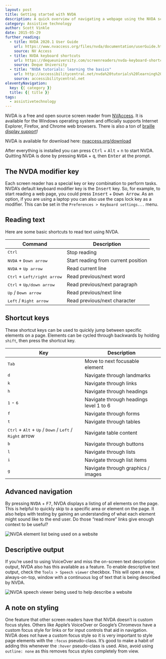 ```yaml
---
layout: post
title: Getting started with NVDA
description: A quick overview of navigating a webpage using the NVDA screen reader.
category: Assistive technology
author: Scott Vinkle
date: 2015-05-29
further_reading:
  - title: NVDA 2020.1 User Guide
    url: https://www.nvaccess.org/files/nvda/documentation/userGuide.html
    source: NV Access
  - title: NVDA keyboard shortcuts
    url: https://dequeuniversity.com/screenreaders/nvda-keyboard-shortcuts
    source: Deque University
  - title: "NVDA tutorials: learning the basics"
    url: http://accessibilitycentral.net/nvda%20tutorials%20learning%20the%20basics.html
    source: accessibilitycentral.net
eleventyNavigation:
  key: {{ category }}
  title: {{ title }}
tags:
  - assistivetechnology
---
```


NVDA is a free and open source screen reader from [NVAccess](https://www.nvaccess.org/). It is available for the Windows operating system and officially supports Internet Explorer, Firefox, and Chrome web browsers. There is also a ton of [braille display support](https://www.nvaccess.org/files/nvda/documentation/userGuide.html?#SupportedBrailleDisplays)!

NVDA is available for download here: [nvaccess.org/download](https://www.nvaccess.org/download/)

After everything is installed you can press <kbd>Ctrl</kbd> + <kbd>Alt</kbd> + <kbd>n</kbd> to start NVDA. Quitting NVDA is done by pressing <kbd>NVDA</kbd> + <kbd>q</kbd>, then <kbd>Enter</kbd> at the prompt.


## The NVDA modifier key

Each screen reader has a special key or key combination to perform tasks. NVDA’s default keyboard modifier key is the <kbd>Insert</kbd> key. So, for example, to start reading a web page, you could press <kbd>Insert</kbd> + <kbd>Down Arrow</kbd>. As an option, if you are using a laptop you can also use the caps lock key as a modifier. This can be set in the `Preferences > Keyboard settings...` menu.


## Reading text

Here are some basic shortcuts to read text using NVDA.

Command | Description
--------|------------
<kbd>Ctrl</kbd> | Stop reading
<kbd>NVDA</kbd> + <kbd>Down arrow</kbd> | Start reading from current position
<kbd>NVDA</kbd> + <kbd>Up arrow</kbd> | Read current line
<kbd>Ctrl</kbd> + <kbd>Left/right arrow</kbd> | Read previous/next word
<kbd>Ctrl</kbd> + <kbd>Up/down arrow</kbd> | Read previous/next paragraph
<kbd>Up</kbd> / <kbd>Down arrow</kbd> | Read previous/next line
<kbd>Left</kbd> / <kbd>Right arrow</kbd> | Read previous/next character


## Shortcut keys

These shortcut keys can be used to quickly jump between specific elements on a page. Elements can be cycled through backwards by holding `shift`, then press the shortcut key.

Key | Description
--------|------------
<kbd>Tab</kbd> | Move to next focusable element
<kbd>d</kbd> | Navigate through landmarks
<kbd>k</kbd> | Navigate through links
<kbd>h</kbd> | Navigate through headings
<kbd>1</kbd> - <kbd>6</kbd> | Navigate through headings level 1 to 6
<kbd>f</kbd> | Navigate through forms
<kbd>t</kbd> | Navigate through tables
<kbd>Ctrl</kbd> + <kbd>Alt</kbd> + <kbd>Up</kbd> / <kbd>Down</kbd> / <kbd>Left</kbd> / <kbd>Right</kbd> arrow | Navigate table content
<kbd>b</kbd> | Navigate through buttons
<kbd>l</kbd> | Navigate through lists
<kbd>i</kbd> | Navigate through list items
<kbd>g</kbd> | Navigate through graphics / images


## Advanced navigation

By pressing <kbd>NVDA</kbd> + <kbd>F7</kbd>, NVDA displays a listing of all elements on the page. This is helpful to quickly skip to a specific area or element on the page. It also helps with testing by gaining an understanding of what each element might sound like to the end user. Do those “read more” links give enough context to be useful?

![NVDA element list being used on a website](https://cloud.githubusercontent.com/assets/1392632/7968990/04d5fb78-0a02-11e5-9139-128f05ee9458.png)


## Descriptive output

If you’re used to using VoiceOver and miss the on-screen text description output, NVDA also has this available as a feature. To enable descriptive text output, check the `Tools > Speech viewer` checkbox. This will open a new, always-on-top, window with a continuous log of text that is being described by NVDA.

![NVDA speech viewer being used to help describe a website](https://cloud.githubusercontent.com/assets/1392632/7968993/0fcd841a-0a02-11e5-9cc7-b316eb509707.png)


## A note on styling

One feature that other screen readers have that NVDA doesn’t is custom focus styles. Others like Apple’s VoiceOver or Google’s Chromevox have a custom focus style for links or for input controls that aid in navigation. NVDA does not have a custom focus style so it is very important to style page elements with the `:focus` pseudo-class. It’s good to make a habit of adding this whenever the `:hover` pseudo-class is used. Also, avoid using `outline: none` as this removes focus styles completely from view.
